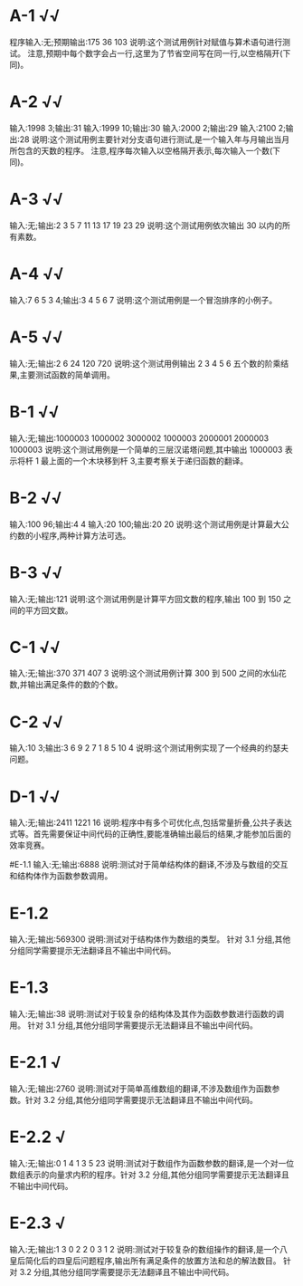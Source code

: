 # A-1 √√
程序输入:无;预期输出:175 36 103
说明:这个测试用例针对赋值与算术语句进行测试。
注意,预期中每个数字会占一行,这里为了节省空间写在同一行,以空格隔开(下同)。

# A-2 √√
输入:1998 3;输出:31
输入:1999 10;输出:30
输入:2000 2;输出:29
输入:2100 2;输出:28
说明:这个测试用例主要针对分支语句进行测试,是一个输入年与月输出当月所包含的天数的程序。
注意,程序每次输入以空格隔开表示,每次输入一个数(下同)。

# A-3 √√
输入:无;输出:2 3 5 7 11 13 17 19 23 29
说明:这个测试用例依次输出 30 以内的所有素数。

# A-4 √√
输入:7 6 5 3 4;输出:3 4 5 6 7
说明:这个测试用例是一个冒泡排序的小例子。

# A-5 √√
输入:无;输出:2 6 24 120 720
说明:这个测试用例输出 2 3 4 5 6 五个数的阶乘结果,主要测试函数的简单调用。

# B-1 √√
输入:无;输出:1000003 1000002 3000002 1000003 2000001 2000003 1000003
说明:这个测试用例是一个简单的三层汉诺塔问题,其中输出 1000003 表示将杆 1 最上面的一个木块移到杆 3,主要考察关于递归函数的翻译。

# B-2 √√
输入:100 96;输出:4 4 输入:20 100;输出:20 20
说明:这个测试用例是计算最大公约数的小程序,两种计算方法可选。

# B-3 √√
输入:无;输出:121
说明:这个测试用例是计算平方回文数的程序,输出 100 到 150 之间的平方回文数。

# C-1 √√
输入:无;输出:370 371 407 3
说明:这个测试用例计算 300 到 500 之间的水仙花数,并输出满足条件的数的个数。

# C-2 √√
输入:10 3;输出:3 6 9 2 7 1 8 5 10 4
说明:这个测试用例实现了一个经典的约瑟夫问题。

# D-1 √√
输入:无;输出:2411 1221 16
说明:程序中有多个可优化点,包括常量折叠,公共子表达式等。首先需要保证中间代码的正确性,要能准确输出最后的结果,才能参加后面的效率竞赛。

#E-1.1
输入:无;输出:6888
说明:测试对于简单结构体的翻译,不涉及与数组的交互和结构体作为函数参数调用。

# E-1.2
输入:无;输出:569300
说明:测试对于结构体作为数组的类型。
针对 3.1 分组,其他分组同学需要提示无法翻译且不输出中间代码。

# E-1.3
输入:无;输出:38
说明:测试对于较复杂的结构体及其作为函数参数进行函数的调用。
针对 3.1 分组,其他分组同学需要提示无法翻译且不输出中间代码。

# E-2.1 √
输入:无;输出:2760
说明:测试对于简单高维数组的翻译,不涉及数组作为函数参数。针对 3.2 分组,其他分组同学需要提示无法翻译且不输出中间代码。

# E-2.2 √
输入:无;输出:0 1 4 1 3 5 23
说明:测试对于数组作为函数参数的翻译,是一个对一位数组表示的向量求内积的程序。针对 3.2 分组,其他分组同学需要提示无法翻译且不输出中间代码。

# E-2.3 √
输入:无;输出:1 3 0 2 2 0 3 1 2
说明:测试对于较复杂的数组操作的翻译,是一个八皇后简化后的四皇后问题程序,输出所有满足条件的放置方法和总的解法数目。
针对 3.2 分组,其他分组同学需要提示无法翻译且不输出中间代码。
